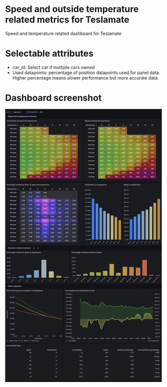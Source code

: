 # Speed and outside temperature related metrics for Teslamate
Speed and temperature related dashboard for Teslamate

# Selectable attributes

 - car_id: Select car if multiple cars owned
 - Used datapoints: percentage of position datapoints used for panel data. Higher percentage means slower performance but more accurate data.

# Dashboard screenshot

![Speed, temperature, consumption](https://github.com/tero-jarvinen/teslamate-speed-temperature/blob/main/images/speed-temperature-consumption.jpg?raw=true)

